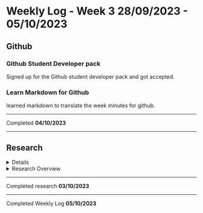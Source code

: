 # Weekly Log - Week 3  28/09/2023 - 05/10/2023
## Github
### Github Student Developer pack
Signed up for the Github student developer pack and got accepted.

### Learn Markdown for Github
learned markdown to translate the week minutes for github.

---

Completed **04/10/2023**

---

## Research
<details>
Tasked with researching backend langugages and alternative databases.
</details>

<details>
<summary> Research Overview </summary>

## Databases

Researched multiple database systems and compared the advantages and disadvantages of each database system.
- Mysql
- SQLite
- MongoDB
- PostgreSQL

## Backend Languages

Also researched backend languages and compared the advantages and disadvantages of each.
- PHP
- Python (Django)
- Node.JS

</details>

---

Completed research **03/10/2023**

---

Completed Weekly Log **05/10/2023**